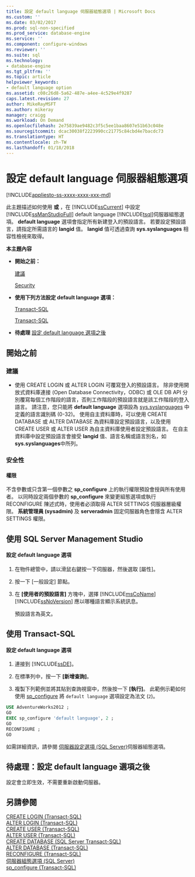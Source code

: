 ```yaml
---
title: 設定 default language 伺服器組態選項 | Microsoft Docs
ms.custom: ''
ms.date: 03/02/2017
ms.prod: sql-non-specified
ms.prod_service: database-engine
ms.service: ''
ms.component: configure-windows
ms.reviewer: ''
ms.suite: sql
ms.technology:
- database-engine
ms.tgt_pltfrm: ''
ms.topic: article
helpviewer_keywords:
- default language option
ms.assetid: c08c26d8-5a62-487e-a4ee-4c529e4f9287
caps.latest.revision: 27
author: MikeRayMSFT
ms.author: mikeray
manager: craigg
ms.workload: On Demand
ms.openlocfilehash: 2e75839ae9482c3f5c5ee1baa8607e51b63c048e
ms.sourcegitcommit: dcac30038f2223990cc21775c84cbd4e7bacdc73
ms.translationtype: HT
ms.contentlocale: zh-TW
ms.lasthandoff: 01/18/2018
---
```

# <a name="configure-the-default-language-server-configuration-option"></a>設定 default language 伺服器組態選項
[!INCLUDE[appliesto-ss-xxxx-xxxx-xxx-md](../../includes/appliesto-ss-xxxx-xxxx-xxx-md.md)]

  此主題描述如何使用 **或** ，在 [!INCLUDE[ssCurrent](../../includes/sscurrent-md.md)] 中設定 [!INCLUDE[ssManStudioFull](../../includes/ssmanstudiofull-md.md)] default language [!INCLUDE[tsql](../../includes/tsql-md.md)]伺服器組態選項。 **default language** 選項會指定所有新建登入的預設語言。 若要設定預設語言，請指定所需語言的 **langid** 值。 **langid** 值可透過查詢 **sys.syslanguages** 相容性檢視來取得。  
  
 **本主題內容**  
  
-   **開始之前：**  
  
     [建議](#Recommendations)  
  
     [Security](#Security)  
  
-   **使用下列方法設定 default language 選項：**  
  
     [Transact-SQL](#SSMSProcedure)  
  
     [Transact-SQL](#TsqlProcedure)  
  
-   **待處理**  [設定 default language 選項之後](#FollowUp)  
  
##  <a name="BeforeYouBegin"></a> 開始之前  
  
###  <a name="Recommendations"></a> 建議  
  
-   使用 CREATE LOGIN 或 ALTER LOGIN 可覆寫登入的預設語言。 除非使用開放式資料庫連接 (Open Database Connectivity，ODBC) 或 OLE DB API 分別覆寫每個工作階段的語言，否則工作階段的預設語言就是該工作階段的登入語言。 請注意，您只能將 **default language** 選項設為 [sys.syslanguages](../../relational-databases/system-compatibility-views/sys-syslanguages-transact-sql.md) 中定義的語言識別碼 (0-32)。 使用自主資料庫時，可以使用 CREATE DATABASE 或 ALTER DATABASE 為資料庫設定預設語言，以及使用 CREATE USER 或 ALTER USER 為自主資料庫使用者設定預設語言。 在自主資料庫中設定預設語言會接受 **langid** 值、語言名稱或語言別名，如 **sys.syslanguages**中所列。  
  
###  <a name="Security"></a> 安全性  
  
####  <a name="Permissions"></a> 權限  
 不含參數或只含第一個參數之 **sp_configure** 上的執行權限預設會授與所有使用者。 以同時設定兩個參數的 **sp_configure** 來變更組態選項或執行 RECONFIGURE 陳述式時，使用者必須取得 ALTER SETTINGS 伺服器層級權限。 **系統管理員 (sysadmin)** 及 **serveradmin** 固定伺服器角色會隱含 ALTER SETTINGS 權限。  
  
##  <a name="SSMSProcedure"></a> 使用 SQL Server Management Studio  
  
#### <a name="to-configure-the-default-language-option"></a>設定 default language 選項  
  
1.  在物件總管中，請以滑鼠右鍵按一下伺服器，然後選取 [屬性]。  
  
2.  按一下 [一般設定] 節點。  
  
3.  在 **[使用者的預設語言]** 方塊中，選擇 [!INCLUDE[msCoName](../../includes/msconame-md.md)] [!INCLUDE[ssNoVersion](../../includes/ssnoversion-md.md)] 應以哪種語言顯示系統訊息。  
  
     預設語言為英文。  
  
##  <a name="TsqlProcedure"></a> 使用 Transact-SQL  
  
#### <a name="to-configure-the-default-language-option"></a>設定 default language 選項  
  
1.  連接到 [!INCLUDE[ssDE](../../includes/ssde-md.md)]。  
  
2.  在標準列中，按一下 **[新增查詢]**。  
  
3.  複製下列範例並將其貼到查詢視窗中，然後按一下 **[執行]**。 此範例示範如何使用 [sp_configure](../../relational-databases/system-stored-procedures/sp-configure-transact-sql.md) 將 `default language` 選項設定為法文 (`2`)。  
  
```sql  
USE AdventureWorks2012 ;  
GO  
EXEC sp_configure 'default language', 2 ;  
GO  
RECONFIGURE ;  
GO  
```  
  
 如需詳細資訊，請參閱 [伺服器設定選項 &#40;SQL Server&#41;](../../database-engine/configure-windows/server-configuration-options-sql-server.md)伺服器組態選項。  
  
##  <a name="FollowUp"></a> 待處理：設定 default language 選項之後  
 設定會立即生效，不需要重新啟動伺服器。  
  
## <a name="see-also"></a>另請參閱  
 [CREATE LOGIN &#40;Transact-SQL&#41;](../../t-sql/statements/create-login-transact-sql.md)   
 [ALTER LOGIN &#40;Transact-SQL&#41;](../../t-sql/statements/alter-login-transact-sql.md)   
 [CREATE USER &#40;Transact-SQL&#41;](../../t-sql/statements/create-user-transact-sql.md)   
 [ALTER USER &#40;Transact-SQL&#41;](../../t-sql/statements/alter-user-transact-sql.md)   
 [CREATE DATABASE &#40;SQL Server Transact-SQL&#41;](../../t-sql/statements/create-database-sql-server-transact-sql.md)   
 [ALTER DATABASE &#40;Transact-SQL&#41;](../../t-sql/statements/alter-database-transact-sql.md)   
 [RECONFIGURE &#40;Transact-SQL&#41;](../../t-sql/language-elements/reconfigure-transact-sql.md)   
 [伺服器組態選項 &#40;SQL Server&#41;](../../database-engine/configure-windows/server-configuration-options-sql-server.md)   
 [sp_configure &#40;Transact-SQL&#41;](../../relational-databases/system-stored-procedures/sp-configure-transact-sql.md)  
  
  
